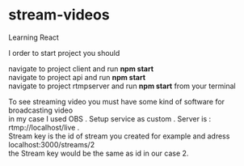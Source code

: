 # stream-videos
Learning React

I order to start project you should 

navigate to project client and run <b>npm start</b> <br/>
navigate to project api and run <b>npm start</b> <br/>
navigate to project rtmpserver and run <b>npm start</b> from your terminal <br/>

To see streaming video you must have some kind of software for broadcasting video <br/>
in my case I used OBS . Setup service as custom . Server is : <br>rtmp://localhost/live</b> .</br>
Stream key is the id of stream you created for example and adress localhost:3000/streams/2 <br/>
the Stream key would be the same as id in our case 2.
